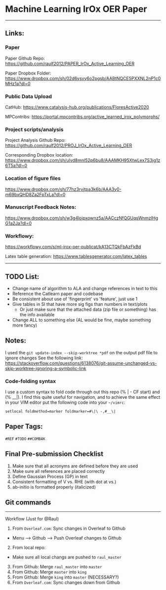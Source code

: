 # Machine Learning IrOx OER Paper
---

## Links:

### Paper
Paper Github Repo:
https://github.com/raulf2012/PAPER_IrOx_Active_Learning_OER

Paper Dropbox Folder:
https://www.dropbox.com/sh/02d6ysvy6o2pgsb/AABtNQCE5PXXNL2nP1c0MHz1a?dl=0

### Public Data Upload
CatHub:
https://www.catalysis-hub.org/publications/FloresActive2020

MPContribs:
https://portal.mpcontribs.org/active_learned_irox_polymorphs/

### Project scripts/analysis

Project Analysis Github Repo:
https://github.com/raulf2012/PROJ_IrOx_Active_Learning_OER

Corresponding Dropbox location:
https://www.dropbox.com/sh/ulvd8mnl52p6bu8/AAAMKH95XtwLex7S3jg1z6T5a?dl=0

### Location of figure files
https://www.dropbox.com/sh/77hz3rvjtpa3k6b/AAA3y0-m69bxQHD8Za2FpTxLa?dl=0

### Manuscript Feedback Notes:

https://www.dropbox.com/sh/w3g4lojpxownz5a/AACczNfQGUqsWnmzIHgG1a2Ja?dl=0

### Workflowy:

https://workflowy.com/s/ml-irox-oer-publicat/kA13CTQkFbAzFkBd

Latex table generation: https://www.tablesgenerator.com/latex_tables

---

## TODO List:
  * Change name of algorithm to ALA and change references in text to this
  * Reference the Catlearn paper and codebase
  * Be consistent about use of 'fingerprint' vs 'feature', just use 1
  * Give tables in SI that have more sig figs than numbers in text/plots
    * Or just make sure that the attached data (zip file or something) has the info available
  * Change ALL to something else (AL would be fine, maybe something more fancy)

## Notes:

I used the `git update-index --skip-worktree *pdf` on the output pdf file to ignore changes
See the following link:
https://stackoverflow.com/questions/6138076/git-assume-unchanged-vs-skip-worktree-ignoring-a-symbolic-link

### Code-folding syntax
I use a custom syntax to fold code through out this repo (% | - CF start) and (% \_\_|).
I find this quite useful for navigation, and to achieve the same effect in your VIM editor put the following code into your `~/vimrc`:

`setlocal foldmethod=marker foldmarker=#\|\ -,#__\|`



## Paper Tags:
  `#REF`
  `#TODO`
  `##COMBAK`

## Final Pre-submission Checklist
1. Make sure that all acronyms are defined before they are used
2. Make sure all references are placed correctly
3. Define Gaussian Process (GP) in text
4. Consistent formatting of V vs. RHE (with dot at vs.)
5. ab-initio is formatted properly (italicized)

## Git commands
---
Workflow (Just for @Raul)

1. From `Overleaf.com`: Sync changes in Overleaf to Github
  - Menu --> Github --> Push Overleaf changes to Github
2. From local repo:
  - Make sure all local changs are pushed to `raul_master`
3. From Github: Merge `raul_master` into `master`
4. From Github: Merge `master` into `king`
5. From Github: Merge `king` into `master` (NECESSARY?)
6. From `Overleaf.com`: Sync changes down from Github
